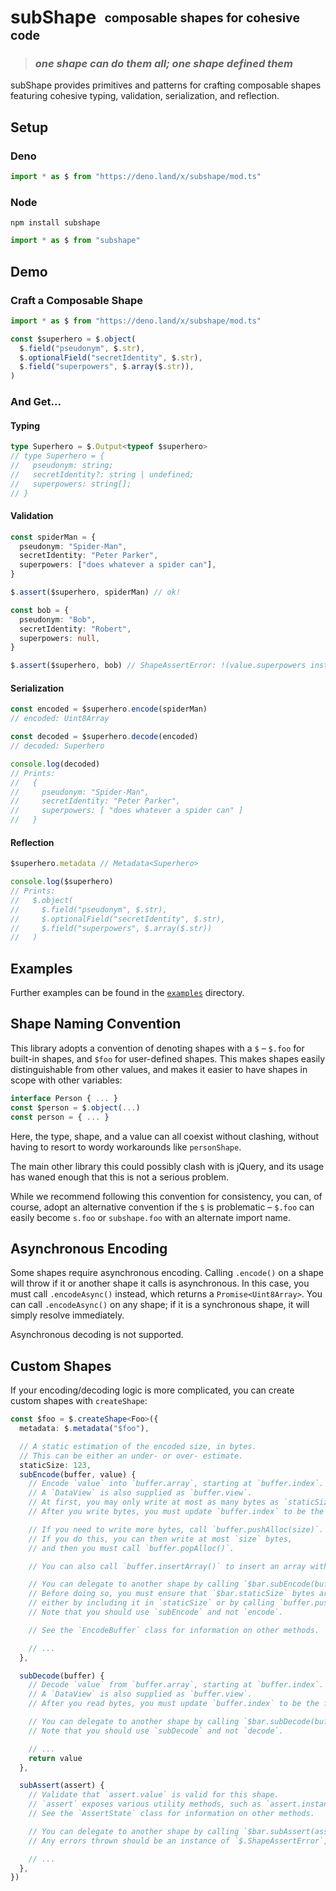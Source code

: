 # subShape &nbsp;<sub><sup>composable shapes for cohesive code</sup></sub>

> ### *one shape can do them all; one shape defined them*

subShape provides primitives and patterns for crafting composable shapes
featuring cohesive typing, validation, serialization, and reflection.

## Setup

### Deno

```ts
import * as $ from "https://deno.land/x/subshape/mod.ts"
```

### Node

```
npm install subshape
```

```ts
import * as $ from "subshape"
```

## Demo

### Craft a Composable Shape

```ts
import * as $ from "https://deno.land/x/subshape/mod.ts"

const $superhero = $.object(
  $.field("pseudonym", $.str),
  $.optionalField("secretIdentity", $.str),
  $.field("superpowers", $.array($.str)),
)
```

### And Get...

#### Typing

```ts
type Superhero = $.Output<typeof $superhero>
// type Superhero = {
//   pseudonym: string;
//   secretIdentity?: string | undefined;
//   superpowers: string[];
// }
```

#### Validation

```ts
const spiderMan = {
  pseudonym: "Spider-Man",
  secretIdentity: "Peter Parker",
  superpowers: ["does whatever a spider can"],
}

$.assert($superhero, spiderMan) // ok!

const bob = {
  pseudonym: "Bob",
  secretIdentity: "Robert",
  superpowers: null,
}

$.assert($superhero, bob) // ShapeAssertError: !(value.superpowers instanceof Array)
```

#### Serialization

```ts
const encoded = $superhero.encode(spiderMan)
// encoded: Uint8Array

const decoded = $superhero.decode(encoded)
// decoded: Superhero

console.log(decoded)
// Prints:
//   {
//     pseudonym: "Spider-Man",
//     secretIdentity: "Peter Parker",
//     superpowers: [ "does whatever a spider can" ]
//   }
```

#### Reflection

```ts
$superhero.metadata // Metadata<Superhero>

console.log($superhero)
// Prints:
//   $.object(
//     $.field("pseudonym", $.str),
//     $.optionalField("secretIdentity", $.str),
//     $.field("superpowers", $.array($.str))
//   )
```

## Examples

Further examples can be found in the
[`examples`](https://github.com/paritytech/scale-ts/tree/main/examples)
directory.

## Shape Naming Convention

This library adopts a convention of denoting shapes with a `$` – `$.foo` for
built-in shapes, and `$foo` for user-defined shapes. This makes shapes easily
distinguishable from other values, and makes it easier to have shapes in scope
with other variables:

```ts
interface Person { ... }
const $person = $.object(...)
const person = { ... }
```

Here, the type, shape, and a value can all coexist without clashing, without
having to resort to wordy workarounds like `personShape`.

The main other library this could possibly clash with is jQuery, and its usage
has waned enough that this is not a serious problem.

While we recommend following this convention for consistency, you can, of
course, adopt an alternative convention if the `$` is problematic – `$.foo` can
easily become `s.foo` or `subshape.foo` with an alternate import name.

## Asynchronous Encoding

Some shapes require asynchronous encoding. Calling `.encode()` on a shape will
throw if it or another shape it calls is asynchronous. In this case, you must
call `.encodeAsync()` instead, which returns a `Promise<Uint8Array>`. You can
call `.encodeAsync()` on any shape; if it is a synchronous shape, it will simply
resolve immediately.

Asynchronous decoding is not supported.

## Custom Shapes

If your encoding/decoding logic is more complicated, you can create custom
shapes with `createShape`:

```ts
const $foo = $.createShape<Foo>({
  metadata: $.metadata("$foo"),

  // A static estimation of the encoded size, in bytes.
  // This can be either an under- or over- estimate.
  staticSize: 123,
  subEncode(buffer, value) {
    // Encode `value` into `buffer.array`, starting at `buffer.index`.
    // A `DataView` is also supplied as `buffer.view`.
    // At first, you may only write at most as many bytes as `staticSize`.
    // After you write bytes, you must update `buffer.index` to be the first unwritten byte.

    // If you need to write more bytes, call `buffer.pushAlloc(size)`.
    // If you do this, you can then write at most `size` bytes,
    // and then you must call `buffer.popAlloc()`.

    // You can also call `buffer.insertArray()` to insert an array without consuming any bytes.

    // You can delegate to another shape by calling `$bar.subEncode(buffer, bar)`.
    // Before doing so, you must ensure that `$bar.staticSize` bytes are free,
    // either by including it in `staticSize` or by calling `buffer.pushAlloc()`.
    // Note that you should use `subEncode` and not `encode`.

    // See the `EncodeBuffer` class for information on other methods.

    // ...
  },

  subDecode(buffer) {
    // Decode `value` from `buffer.array`, starting at `buffer.index`.
    // A `DataView` is also supplied as `buffer.view`.
    // After you read bytes, you must update `buffer.index` to be the first unread byte.

    // You can delegate to another shape by calling `$bar.subDecode(buffer)`.
    // Note that you should use `subDecode` and not `decode`.

    // ...
    return value
  },

  subAssert(assert) {
    // Validate that `assert.value` is valid for this shape.
    // `assert` exposes various utility methods, such as `assert.instanceof`.
    // See the `AssertState` class for information on other methods.

    // You can delegate to another shape by calling `$bar.subAssert(assert)` or `$bar.subAssert(assert.access("key"))`.
    // Any errors thrown should be an instance of `$.ShapeAssertError`, and should use `assert.path`.

    // ...
  },
})
```
